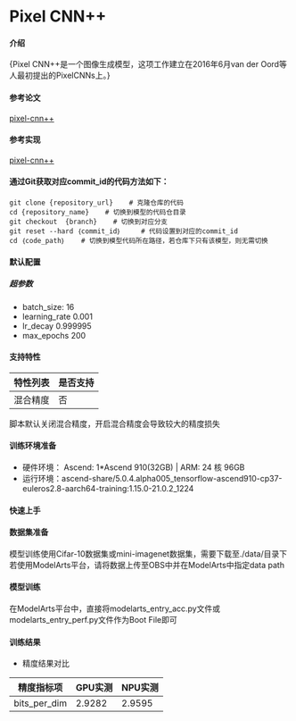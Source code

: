 #  Pixel CNN++

#### 介绍
{Pixel CNN++是一个图像生成模型，这项工作建立在2016年6月van der Oord等人最初提出的PixelCNNs上。}

#### 参考论文
[pixel-cnn++](https://openreview.net/pdf?id=BJrFC6ceg)

#### 参考实现
[pixel-cnn++](https://github.com/openai/pixel-cnn)

#### 通过Git获取对应commit_id的代码方法如下：
```
git clone {repository_url}    # 克隆仓库的代码
cd {repository_name}    # 切换到模型的代码仓目录
git checkout  {branch}    # 切换到对应分支
git reset --hard ｛commit_id｝     # 代码设置到对应的commit_id
cd ｛code_path｝    # 切换到模型代码所在路径，若仓库下只有该模型，则无需切换
```

#### 默认配置
##### 超参数
- batch_size: 16
- learning_rate 0.001
- lr_decay 0.999995
- max_epochs 200

#### 支持特性
| 特性列表 | 是否支持 |
|------|------|
| 混合精度 | 否    |

脚本默认关闭混合精度，开启混合精度会导致较大的精度损失

#### 训练环境准备
- 硬件环境： Ascend: 1*Ascend 910(32GB) | ARM: 24 核 96GB
- 运行环境：ascend-share/5.0.4.alpha005_tensorflow-ascend910-cp37-euleros2.8-aarch64-training:1.15.0-21.0.2_1224

#### 快速上手

#### 数据集准备
模型训练使用Cifar-10数据集或mini-imagenet数据集，需要下载至./data/目录下
若使用ModelArts平台，请将数据上传至OBS中并在ModelArts中指定data path

#### 模型训练

在ModelArts平台中，直接将modelarts_entry_acc.py文件或modelarts_entry_perf.py文件作为Boot File即可

#### 训练结果
- 精度结果对比

| 精度指标项        | GPU实测  | NPU实测  |
|--------------|--------|--------|
| bits_per_dim | 2.9282 | 2.9595 |






